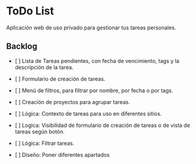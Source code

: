 # ToDo List

Aplicación web de uso privado para gestionar tus tareas personales.

## Backlog

*   \[ ] Lista de Tareas pendientes, con fecha de vencimiento, tags y la descripción de la tarea.

*   \[ ] Formulario de creación de tareas.

*   \[ ] Menú de filtros, para filtrar por nombre, por fecha o por tags.

*   \[ ] Creación de proyectos para agrupar tareas.

*   \[ ] Lógica: Contexto de tareas para uso en diferentes sitios.

*   \[ ] Logica: Visibilidad de formulario de creación de tareas o de vista de tareas según botón.

*   \[ ] Lógica: Filtrar tareas.

*   \[ ] Diseño: Poner diferentes apartados&#x20;

